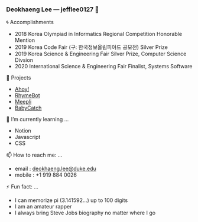 ### Deokhaeng Lee — jefflee0127 👋

:cyclone: Accomplishments 

- 2018 Korea Olympiad in Informatics Regional Competition Honorable Mention 
- 2019 Korea Code Fair (구: 한국정보올림피아드 공모전) Silver Prize 
- 2019 Korea Science & Engineering Fair Silver Prize, Computer Science Divsion 
- 2020 International Science & Engineering Fair Finalist, Systems Software 

🔭 Projects 

- [Ahoy!](https://chrome.google.com/webstore/detail/ahoy/ahepineneaniaknbpemfghfamobkhpkn?hl=en&authuser=0)
- [RhymeBot](https://agile-lowlands-39968.herokuapp.com/)
- [Meepli](https://desolate-thicket-30000.herokuapp.com/)
- [BabyCatch](https://abstracts.societyforscience.org/Home/FullAbstract?ISEFYears=2020%2C&Category=Any%20Category&AllAbstracts=True&FairCountry=South%20Korea&FairState=Any%20State&Keywords=babycatch&ProjectId=19106)

🌱 I’m currently learning ...

- Notion
- Javascript 
- CSS 


📫 How to reach me: ...

- email : deokhaeng.lee@duke.edu
- mobile : +1 919 884 0026


⚡ Fun fact: ...

- I can memorize pi (3.141592...) up to 100 digits 
- I am an amateur rapper 
- I always bring Steve Jobs biography no matter where I go 
